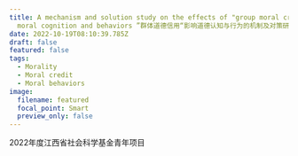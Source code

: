 ```yaml
---
title: A mechanism and solution study on the effects of "group moral credit" on
  moral cognition and behaviors ”群体道德信用“影响道德认知与行为的机制及对策研究
date: 2022-10-19T08:10:39.785Z
draft: false
featured: false
tags:
  - Morality
  - Moral credit
  - Moral behaviors
image:
  filename: featured
  focal_point: Smart
  preview_only: false
---
```

2022年度江西省社会科学基金青年项目